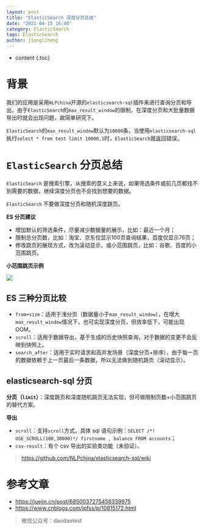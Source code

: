 ```yaml
---
layout: post
title: "ElasticSearch 深度分页总结"
date: "2021-04-15 16:40"
category: ElasticSearch
tags: ElasticSearch
author: jiangliheng
---
```

* content
{:toc}



# 背景

我们的应用是采用```NLPchina```开源的```elasticsearch-sql```插件来进行查询分页和导出，由于```ElasticSearch```的```max_result_window```的限制，在深度分页和大批量数据导出时就会出现问题，故简单研究下。

```ElasticSearch```的```max_result_window```默认为```10000```条，当使用```elasticsearch-sql```执行```select * from test limit 10000,1```时，```ElasticSearch```就返回错误。

# ```ElasticSearch``` 分页总结

```ElasticSearch``` 是搜索引擎，从搜索的意义上来说，如果筛选条件或前几页都找不到需要的数据，继续深度分页也不会找到想要的数据。

```ElasticSearch``` 不要做深度分页和随机深度跳页。

**ES 分页建议**
- 增加默认的筛选条件，尽量减少数据量的展示，比如：最近一个月；
- 限制总分页数，比如：淘宝、京东仅显示100页查询结果，百度仅显示76页；
- 修改跳页的展现方式，改为滚动显示，或小范围跳页，比如：谷歌、百度的小范围跳页。

**小范围跳页示例**

![](/assets/images/es/16184063304531.jpg)

## ES 三种分页比较

- ```from+size```：适用于浅分页（数据量小于```max_result_window```），在增大```max_result_window```情况下，也可实现深度分页，但效率低下，可能出现 OOM。
- ```scroll```：适用于数据导出，基于生成的历史快照查询，对于数据的变更不会反映到快照上。
- ```search_after```：适用于实时请求和高并发场景（深度分页+排序），由于每一页的数据依赖于上一页最后一条数据，所以无法做到随机跳页（滚动显示）。

## elasticsearch-sql 分页

**分页（```limit```）**：深度跳页和深度随机跳页无法实现，但可做限制页数+小范围跳页的替代方案。

**导出**
- ```scroll```：支持```scroll```方式，具体 sql 语句示例：```SELECT /*! USE_SCROLL(100,30000)*/ firstname , balance FROM accounts```；
- ```csv-result```：有个 csv 导出的实验类功能（未验证）。

> https://github.com/NLPchina/elasticsearch-sql/wiki

# 参考文章
- https://juejin.cn/post/6850037275456339975
- https://www.cnblogs.com/jpfss/p/10815172.html

> 微信公众号：daodaotest
